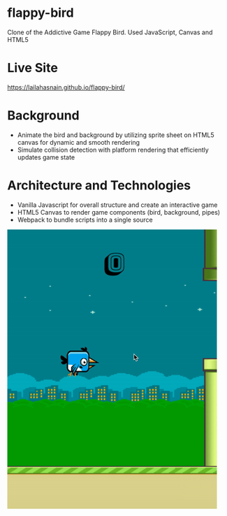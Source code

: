 # flappy-bird
Clone of the Addictive Game Flappy Bird. Used JavaScript, Canvas and HTML5

# Live Site
https://lailahasnain.github.io/flappy-bird/

# Background
- Animate the bird and background by utilizing sprite sheet on HTML5 canvas for dynamic and smooth rendering
- Simulate collision detection with platform rendering that efficiently updates game state


# Architecture and Technologies 
- Vanilla Javascript for overall structure and create an interactive game
- HTML5 Canvas to render game components (bird, background, pipes)
- Webpack to bundle scripts into a single source


![alt text](sample-game.gif)
